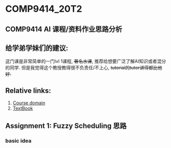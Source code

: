 # COMP9414_20T2
## COMP9414 AI 课程/资料作业思路分析


## 给学弟学妹们的建议:  
这门课是非常简单的一门lvl 1课程, <del>著名水课</del>, 推荐给想要广泛了解AI知识或者混分的同学. 但是我觉得这个教授教得很不负责任/不上心, <del>tutorial的tutor讲得都比他好.</del>

## Relative links:

1. [Course domain](https://www.cse.unsw.edu.au/~cs9414/)
1. [TextBook](https://artint.info/2e/online.html)


## Assignment 1: Fuzzy Scheduling 思路
### basic idea











